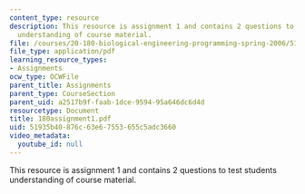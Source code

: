 ```yaml
---
content_type: resource
description: This resource is assignment 1 and contains 2 questions to test students
  understanding of course material.
file: /courses/20-180-biological-engineering-programming-spring-2006/51935b40876c63e67553655c5adc3660_180assignment1.pdf
file_type: application/pdf
learning_resource_types:
- Assignments
ocw_type: OCWFile
parent_title: Assignments
parent_type: CourseSection
parent_uid: a2517b9f-faab-1dce-9594-95a646dc6d4d
resourcetype: Document
title: 180assignment1.pdf
uid: 51935b40-876c-63e6-7553-655c5adc3660
video_metadata:
  youtube_id: null
---
```

This resource is assignment 1 and contains 2 questions to test students understanding of course material.

